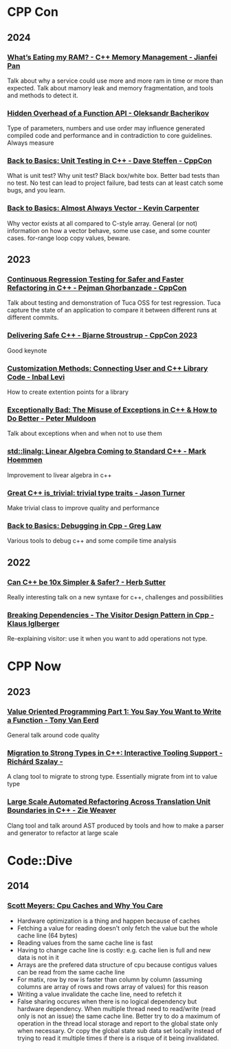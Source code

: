 # CPP Con
## 2024

### [What’s Eating my RAM? - C++ Memory Management - Jianfei Pan](https://www.youtube.com/watch?v=y6AN0ks2q0A)
Talk about why a service could use more and more ram in time or more than expected. Talk about mamory leak and memory fragmentation, and tools and methods to detect it.

### [Hidden Overhead of a Function API - Oleksandr Bacherikov](https://www.youtube.com/watch?v=PCP3ckEqYK8&list=PLHTh1InhhwT6U7t1yP2K8AtTEKmcM3XU_&index=16)
Type of parameters, numbers and use order may influence generated compiled code and performance and in contradiction to core guidelines. Always measure

### [Back to Basics: Unit Testing in C++ - Dave Steffen - CppCon](https://www.youtube.com/watch?v=MwoAM3sznS0&list=PLHTh1InhhwT6U7t1yP2K8AtTEKmcM3XU_&index=7)
What is unit test? Why unit test? Black box/white box. Better bad tests than no test. No test can lead to project failure, bad tests can at least catch some bugs, and you learn.

### [Back to Basics: Almost Always Vector - Kevin Carpenter](https://wvww.youtube.com/watch?v=VRGRTvfOxb4)
Why vector exists at all compared to C-style array. General (or not) information on how a vector behave, some use case, and some counter cases.
for-range loop copy values, beware.
## 2023
###  [Continuous Regression Testing for Safer and Faster Refactoring in C++ - Pejman Ghorbanzade - CppCon](https://www.youtube.com/watch?v=c8Z3iSL9vYs&list=PLHTh1InhhwT7gQEuYznhhvAYTel0qzl72&index=21)
Talk about testing and demonstration of Tuca OSS for test regression. Tuca capture the state of an application to compare it between different runs at different commits.

### [Delivering Safe C++ - Bjarne Stroustrup - CppCon 2023](https://www.youtube.com/watch?v=I8UvQKvOSSw&list=PLHTh1InhhwT7gQEuYznhhvAYTel0qzl72&index=6&pp=iAQB)
Good keynote

### [Customization Methods: Connecting User and C++ Library Code - Inbal Levi](https://www.youtube.com/watch?v=mdh9GLWXWyY&list=PLHTh1InhhwT7gQEuYznhhvAYTel0qzl72&index=14)
How to create extention points for a library

### [Exceptionally Bad: The Misuse of Exceptions in C++ & How to Do Better - Peter Muldoon](https://www.youtube.com/watch?v=Oy-VTqz1_58&list=PLHTh1InhhwT7gQEuYznhhvAYTel0qzl72&index=27&pp=iAQB)
Talk about exceptions when and when not to use them

### [std::linalg: Linear Algebra Coming to Standard C++ - Mark Hoemmen](https://www.youtube.com/watch?v=-UXHMlAMXNk&list=PLHTh1InhhwT7gQEuYznhhvAYTel0qzl72&index=37)
Improvement to livear algebra in c++

### [Great C++ is_trivial: trivial type traits - Jason Turner](https://www.youtube.com/watch?v=bpF1LKQBgBQ&list=PLHTh1InhhwT7gQEuYznhhvAYTel0qzl72&index=109&pp=iAQB)
Make trivial class to improve quality and performance

### [Back to Basics: Debugging in Cpp - Greg Law](https://www.youtube.com/watch?v=qgszy9GquRs&list=PLHTh1InhhwT7gQEuYznhhvAYTel0qzl72&index=12)
Various tools to debug c++ and some compile time analysis

## 2022
### [Can C++ be 10x Simpler & Safer? - Herb Sutter](https://www.youtube.com/watch?v=ELeZAKCN4tY&list=PLHTh1InhhwT6c2JNtUiJkaH8YRqzhU7Ag&index=2&t=4840s)
Really interesting talk on a new syntaxe for c++, challenges and possibilities
### [Breaking Dependencies - The Visitor Design Pattern in Cpp - Klaus Iglberger](https://www.youtube.com/watch?v=PEcy1vYHb8A&list=PLHTh1InhhwT6c2JNtUiJkaH8YRqzhU7Ag&index=14)
Re-explaining visitor: use it when you want to add operations not type.

# CPP Now
## 2023
### [Value Oriented Programming Part 1: You Say You Want to Write a Function - Tony Van Eerd](https://www.youtube.com/watch?v=b4p_tcLYDV0&list=PL_AKIMJc4roUIwMsWnA9WPFJdCRfNUWHP&index=46)
General talk around code quality
### [Migration to Strong Types in C++: Interactive Tooling Support - Richárd Szalay -](https://www.youtube.com/watch?v=rcXf1VCA1Uc&list=PL_AKIMJc4roUIwMsWnA9WPFJdCRfNUWHP&index=20)
A clang tool to migrate to strong type. Essentially migrate from int to value type
### [Large Scale Automated Refactoring Across Translation Unit Boundaries in C++ - Zie Weaver](https://www.youtube.com/watch?v=1EMmgOKBWlI&list=PL_AKIMJc4roUIwMsWnA9WPFJdCRfNUWHP&index=15)
Clang tool and talk around AST produced by tools and how to make a parser and generator to refactor at large scale

# Code::Dive
## 2014
### [Scott Meyers: Cpu Caches and Why You Care](https://www.youtube.com/watch?v=WDIkqP4JbkE)
* Hardware optimization is a thing and happen because of caches
* Fetching a value for reading doesn't only fetch the value but the whole cache line (64 bytes)
* Reading values from the same cache line is fast
* Having to change cache line is costly: e.g. cache lien is full and new data is not in it
* Arrays are the prefered data structure of cpu because contigus values can be read from the same cache line
* For matix, row by row is faster than column by column (assuming columns are array of rows and rows array of values) for this reason
* Writing a value invalidate the cache line, need to refetch it
* False sharing occures when there is no logical dependency but hardware dependency. When multiple thread need to read/write (read only is not an issue) the same cache line. Better try to do a maximum of operation in the thread local storage and report to the global state only when necessary. Or copy the global state sub data set locally instead of trying to read it multiple times if there is a risque of it being invalidated.
